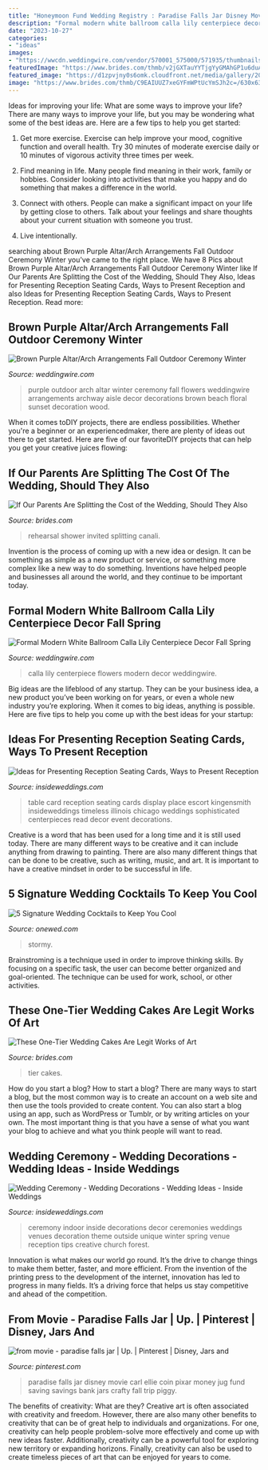 ```yaml
---
title: "Honeymoon Fund Wedding Registry : Paradise Falls Jar Disney Movie Carl Ellie Coin Pixar Money Jug Fund Saving Savings Bank Jars Crafty Fall Trip Piggy"
description: "Formal modern white ballroom calla lily centerpiece decor fall spring"
date: "2023-10-27"
categories:
- "ideas"
images:
- "https://wwcdn.weddingwire.com/vendor/570001_575000/571935/thumbnails/1200x1200_1363269416384-DSCN0228.jpg"
featuredImage: "https://www.brides.com/thmb/v2jGXTauYYTjgYyGMAhGP1u6duA=/792x1081/filters:fill(auto,1)/000039400012-8df28f214f6d459dba69fca5c852aca5.jpg"
featured_image: "https://d1zpvjny0s6omk.cloudfront.net/media/gallery/2014/08/29/DMnHDsq8eJPPHT5Vja5e.jpg"
image: "https://www.brides.com/thmb/C9EAIUUZ7xeGYFmWPtUcYmSJh2c=/630x630/filters:no_upscale():max_bytes(150000):strip_icc()/__opt__aboutcom__coeus__resources__content_migration__brides__public__brides-services__production__2016__10__24__580e4dea382731317addb18e_blogs-aisle-say-Rehearsal-Dinner-Special-630-a41b3b1b3dad49df881c134dba3fbbba.jpg"
---
```



Ideas for improving your life: What are some ways to improve your life?
There are many ways to improve your life, but you may be wondering what some of the best ideas are. Here are a few tips to help you get started:
1. Get more exercise. Exercise can help improve your mood, cognitive function and overall health. Try 30 minutes of moderate exercise daily or 10 minutes of vigorous activity three times per week.

2. Find meaning in life. Many people find meaning in their work, family or hobbies. Consider looking into activities that make you happy and do something that makes a difference in the world.

3. Connect with others. People can make a significant impact on your life by getting close to others. Talk about your feelings and share thoughts about your current situation with someone you trust.

4. Live intentionally.

	

		
searching about Brown Purple Altar/Arch Arrangements Fall Outdoor Ceremony Winter you've came to the right place. We have 8 Pics about Brown Purple Altar/Arch Arrangements Fall Outdoor Ceremony Winter like If Our Parents Are Splitting the Cost of the Wedding, Should They Also, Ideas for Presenting Reception Seating Cards, Ways to Present Reception and also Ideas for Presenting Reception Seating Cards, Ways to Present Reception. Read more:
		
    
## Brown Purple Altar/Arch Arrangements Fall Outdoor Ceremony Winter

<img loading=lazy src="https://wwcdn.weddingwire.com/vendor/25001_30000/25207/thumbnails/1200x1200_1300077840097-JodiHarrisHalperinSunset.jpg" onerror="this.onerror=null;this.src='https://tse1.mm.bing.net/th?id=OIP.rxbphagU2fpVxBmI3Qt-nAHaLK&amp;pid=15.1';" alt="Brown Purple Altar/Arch Arrangements Fall Outdoor Ceremony Winter">

_Source: weddingwire.com_

>purple outdoor arch altar winter ceremony fall flowers weddingwire arrangements archway aisle decor decorations brown beach floral sunset decoration wood. 

	

When it comes toDIY projects, there are endless possibilities. Whether you're a beginner or an experiencedmaker, there are plenty of ideas out there to get started. Here are five of our favoriteDIY projects that can help you get your creative juices flowing: 

    
## If Our Parents Are Splitting The Cost Of The Wedding, Should They Also

<img loading=lazy src="https://www.brides.com/thmb/C9EAIUUZ7xeGYFmWPtUcYmSJh2c=/630x630/filters:no_upscale():max_bytes(150000):strip_icc()/__opt__aboutcom__coeus__resources__content_migration__brides__public__brides-services__production__2016__10__24__580e4dea382731317addb18e_blogs-aisle-say-Rehearsal-Dinner-Special-630-a41b3b1b3dad49df881c134dba3fbbba.jpg" onerror="this.onerror=null;this.src='https://tse4.mm.bing.net/th?id=OIP.Y9Sgw5mNvvm-EBXRfQkpcAHaHa&amp;pid=15.1';" alt="If Our Parents Are Splitting the Cost of the Wedding, Should They Also">

_Source: brides.com_

>rehearsal shower invited splitting canali. 

	

Invention is the process of coming up with a new idea or design. It can be something as simple as a new product or service, or something more complex like a new way to do something. Inventions have helped people and businesses all around the world, and they continue to be important today.

    
## Formal Modern White Ballroom Calla Lily Centerpiece Decor Fall Spring

<img loading=lazy src="https://wwcdn.weddingwire.com/vendor/570001_575000/571935/thumbnails/1200x1200_1363269416384-DSCN0228.jpg" onerror="this.onerror=null;this.src='https://tse4.mm.bing.net/th?id=OIP.zTqIZeupQjrl1wAgUN8cnAHaK3&amp;pid=15.1';" alt="Formal Modern White Ballroom Calla Lily Centerpiece Decor Fall Spring">

_Source: weddingwire.com_

>calla lily centerpiece flowers modern decor weddingwire. 

	

Big ideas are the lifeblood of any startup. They can be your business idea, a new product you’ve been working on for years, or even a whole new industry you’re exploring. When it comes to big ideas, anything is possible. Here are five tips to help you come up with the best ideas for your startup: 

    
## Ideas For Presenting Reception Seating Cards, Ways To Present Reception

<img loading=lazy src="https://d1zpvjny0s6omk.cloudfront.net/media/fileupload/2013/07/16/table-cards8.jpg" onerror="this.onerror=null;this.src='https://tse2.mm.bing.net/th?id=OIP.jyOwLahU_trGbL68lDQVHgHaLG&amp;pid=15.1';" alt="Ideas for Presenting Reception Seating Cards, Ways to Present Reception">

_Source: insideweddings.com_

>table card reception seating cards display place escort kingensmith insideweddings timeless illinois chicago weddings sophisticated centerpieces read decor event decorations. 

	

Creative is a word that has been used for a long time and it is still used today. There are many different ways to be creative and it can include anything from drawing to painting. There are also many different things that can be done to be creative, such as writing, music, and art. It is important to have a creative mindset in order to be successful in life.

    
## 5 Signature Wedding Cocktails To Keep You Cool

<img loading=lazy src="https://wedding-pictures-04.onewed.com/34653/5-signature-wedding-cocktails-for-summer-stormy-morning__full.jpeg" onerror="this.onerror=null;this.src='https://tse2.mm.bing.net/th?id=OIP.zuvXOjFOchCJ9wqS5ABQhAHaLF&amp;pid=15.1';" alt="5 Signature Wedding Cocktails to Keep You Cool">

_Source: onewed.com_

>stormy. 

	

Brainstroming is a technique used in order to improve thinking skills. By focusing on a specific task, the user can become better organized and goal-oriented. The technique can be used for work, school, or other activities.

    
## These One-Tier Wedding Cakes Are Legit Works Of Art

<img loading=lazy src="https://www.brides.com/thmb/v2jGXTauYYTjgYyGMAhGP1u6duA=/792x1081/filters:fill(auto,1)/000039400012-8df28f214f6d459dba69fca5c852aca5.jpg" onerror="this.onerror=null;this.src='https://tse3.mm.bing.net/th?id=OIP.fO6gmuxDrOXWJmqJzX4cQQHaKG&amp;pid=15.1';" alt="These One-Tier Wedding Cakes Are Legit Works of Art">

_Source: brides.com_

>tier cakes. 

	

How do you start a blog?
How to start a blog? There are many ways to start a blog, but the most common way is to create an account on a web site and then use the tools provided to create content. You can also start a blog using an app, such as WordPress or Tumblr, or by writing articles on your own. The most important thing is that you have a sense of what you want your blog to achieve and what you think people will want to read.

    
## Wedding Ceremony - Wedding Decorations - Wedding Ideas - Inside Weddings

<img loading=lazy src="https://d1zpvjny0s6omk.cloudfront.net/media/gallery/2014/08/29/DMnHDsq8eJPPHT5Vja5e.jpg" onerror="this.onerror=null;this.src='https://tse4.mm.bing.net/th?id=OIP.oZZ7skYFPsKm8CZsKeczCwHaE8&amp;pid=15.1';" alt="Wedding Ceremony - Wedding Decorations - Wedding Ideas - Inside Weddings">

_Source: insideweddings.com_

>ceremony indoor inside decorations decor ceremonies weddings venues decoration theme outside unique winter spring venue reception tips creative church forest. 

	

Innovation is what makes our world go round. It’s the drive to change things to make them better, faster, and more efficient. From the invention of the printing press to the development of the internet, innovation has led to progress in many fields. It’s a driving force that helps us stay competitive and ahead of the competition.

    
## From Movie - Paradise Falls Jar | Up. | Pinterest | Disney, Jars And

<img loading=lazy src="https://s-media-cache-ak0.pinimg.com/736x/02/f9/91/02f991a20ea134befbdeb0230f9f3402.jpg" onerror="this.onerror=null;this.src='https://tse1.mm.bing.net/th?id=OIP.6hHE8OBM2FFn47QDt-jn5QHaIk&amp;pid=15.1';" alt="from movie - paradise falls jar | Up. | Pinterest | Disney, Jars and">

_Source: pinterest.com_

>paradise falls jar disney movie carl ellie coin pixar money jug fund saving savings bank jars crafty fall trip piggy. 

	

The benefits of creativity: What are they?
Creative art is often associated with creativity and freedom. However, there are also many other benefits to creativity that can be of great help to individuals and organizations. For one, creativity can help people problem-solve more effectively and come up with new ideas faster. Additionally, creativity can be a powerful tool for exploring new territory or expanding horizons. Finally, creativity can also be used to create timeless pieces of art that can be enjoyed for years to come.

